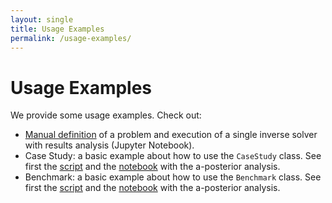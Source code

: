 ```yaml
---
layout: single
title: Usage Examples
permalink: /usage-examples/
---
```


# Usage Examples

We provide some usage examples. Check out:

* [Manual definition](https://github.com/andre-batista/eispy2d/blob/main/demo/example_manual_definition.ipynb) of a problem and execution of a single inverse solver with results analysis (Jupyter Notebook).
* Case Study: a basic example about how to use the `CaseStudy` class. See first the [script](https://github.com/andre-batista/eispy2d/blob/main/demo/example_case_study.py) and the [notebook](https://github.com/andre-batista/eispy2d/blob/main/demo/example_case_study.ipynb) with the a-posterior analysis.
* Benchmark: a basic example about how to use the `Benchmark` class. See first the [script](https://github.com/andre-batista/eispy2d/blob/main/demo/example_benchmark.py) and the [notebook](https://github.com/andre-batista/eispy2d/blob/main/demo/example_benchmark.ipynb) with the a-posterior analysis.
